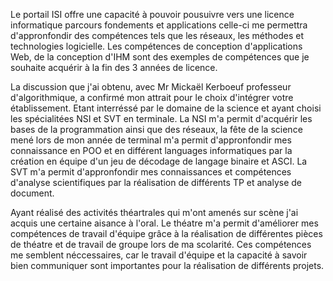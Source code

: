 Le portail ISI offre une capacité à pouvoir pousuivre vers une licence informatique parcours fondements et applications celle-ci me permettra d'appronfondir des compétences tels que les réseaux, les méthodes et technologies logicielle. Les compétences de conception d'applications Web, de la conception d'IHM sont des exemples de compétences que je souhaite acquérir à la fin des 3 années de licence.

La discussion que j'ai obtenu, avec Mr Mickaël Kerboeuf professeur d'algorithmique, a confirmé mon attrait pour le choix d'intégrer votre établissement. Etant interréssé par le domaine de la science et ayant choisi les spécialitées NSI et SVT en terminale. La NSI m'a permit d'acquérir les bases de la programmation ainsi que des réseaux, la fête de la science mené lors de mon année de terminal m'a permit d'appronfondir mes connaissance en POO et en différent languages informatiques par la création en équipe d'un jeu de décodage de langage binaire et ASCI. La SVT m'a permit d'appronfondir mes connaissances et compétences d'analyse scientifiques par la réalisation de différents TP et analyse de document.

Ayant réalisé des activités théartrales qui m'ont amenés sur scène j'ai acquis une certaine aisance à l'oral. Le théatre m'a permit d'améliorer mes compétences de travail d'équipe grâce à la réalisation de différentes pièces de théatre et de travail de groupe lors de ma scolarité. Ces compétences me semblent néccessaires, car le travail d'équipe et la capacité à savoir bien communiquer sont importantes pour la réalisation de différents projets.